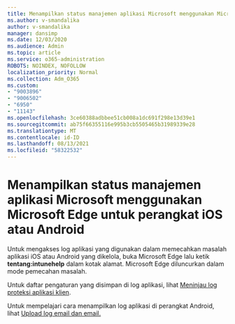 ```yaml
---
title: Menampilkan status manajemen aplikasi Microsoft menggunakan Microsoft Edge untuk perangkat iOS atau Android
ms.author: v-smandalika
author: v-smandalika
manager: dansimp
ms.date: 12/03/2020
ms.audience: Admin
ms.topic: article
ms.service: o365-administration
ROBOTS: NOINDEX, NOFOLLOW
localization_priority: Normal
ms.collection: Adm_O365
ms.custom:
- "9003896"
- "9006502"
- "6950"
- "11143"
ms.openlocfilehash: 3ce60388adbbee51cb008a1dc691f298e13d39e1
ms.sourcegitcommit: ab75f66355116e995b3cb5505465b31989339e28
ms.translationtype: MT
ms.contentlocale: id-ID
ms.lasthandoff: 08/13/2021
ms.locfileid: "58322532"
---
```

# <a name="view-the-management-status-of-microsoft-apps-by-using-microsoft-edge-for-ios-or-android-devices"></a>Menampilkan status manajemen aplikasi Microsoft menggunakan Microsoft Edge untuk perangkat iOS atau Android

Untuk mengakses log aplikasi yang digunakan dalam memecahkan masalah aplikasi iOS atau Android yang dikelola, buka Microsoft Edge lalu ketik **tentang:intunehelp** dalam kotak alamat. Microsoft Edge diluncurkan dalam mode pemecahan masalah.

Untuk daftar pengaturan yang disimpan di log aplikasi, lihat [Meninjau log proteksi aplikasi klien](https://docs.microsoft.com/mem/intune/apps/app-protection-policy-settings-log).

Untuk mempelajari cara menampilkan log aplikasi di perangkat Android, lihat [Upload log email dan email.](https://docs.microsoft.com/mem/intune/user-help/send-logs-to-your-it-admin-by-email-android)